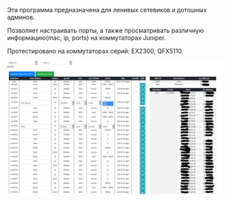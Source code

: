 
Эта программа предназначена для ленивых сетевиков и дотошных админов.

Позволяет настраивать порты, а также просматривать различную информацию(mac, ip, ports) на коммутаторах Juniper.

Протестировано на коммутаторах серий: EX2300, QFX5110.


![test](_qfx.png)
